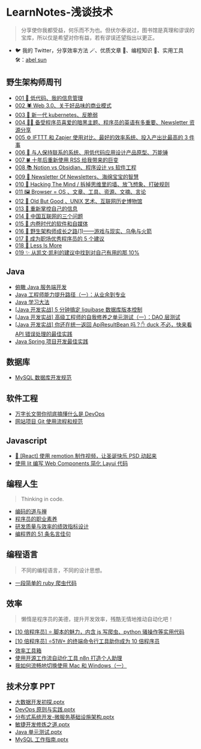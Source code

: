 # LearnNotes-浅谈技术

> 分享使你我都受益，何乐而不为也。但伏尔泰说过，图书馆是真理和谬误的宝库，所以仅是希望对你有益，若有谬误还望指出以更正。

- 🐦 我的 Twitter，分享效率方法 🪄、优质文章 📑、编程知识 🎹、实用工具 🛠️：[abel sun](https://twitter.com/sunzhenya)

<!-- ## Hello World

> 打开计算机编程这扇大门。

* [计算机编程：自底向上方法](code/world/自底向上方法.md)  -->

## 野生架构师周刊

- [001 🐣 低代码、我的信息管理](code/letter/001.md)
- [002 🕷 Web 3.0、关于好品味的商业模式](code/letter/002.md)
- [003 🐂 新一代 kubernetes、反脆弱](code/letter/003.md)
- [004 🧛‍♂ 备受程序员喜爱的暗黑主题、程序员的英语有多重要、Newsletter 资源分享](code/letter/004.md)
- [005 ⚙️ IFTTT 和 Zapier 使用对比、最好的效率系统、投入产出比最高的 3 件事](code/letter/005.md)
- [006 📒 与人保持联系的系统、用低代码应用设计产品原型、万能锤](code/letter/006.md)
- [007 🍀 十年后重新使用 RSS 给我带来的巨变](code/letter/007.md)
- [008 📚 Notion vs Obsidian、程序设计 vs 软件工程](code/letter/008.md)
- [009 🌈 Newsletter Of Newsletters、海绵宝宝的智慧](code/letter/009.md)
- [010 🚀 Hacking The Mind / 拆掉思维里的墙、放飞想象、打破规则](code/letter/010.md)
- [011 🖼 Browser = OS 、文章、工具、资源、文摘、言论](code/letter/011.md)
- [012 📸 Old But Good 、UNIX 艺术、互联网历史博物馆](code/letter/012.md)
- [013 🔭 重新掌控自己的信息](code/letter/013.md)
- [014 🚮 中国互联网的三个问题](code/letter/014.md)
- [015 🍻 内卷时代的软件和自媒体](code/letter/015.md)
- [016 🐒 野生架构师成长之路(1)——游戏与现实、乌龟与火箭](code/letter/016_growup_01.md)
- [017 🏅 成为职场优秀程序员的 5 个建议](code/letter/017.md)
- [018 🙊 Less Is More](code/letter/018.md)
- [019 ✨ 从凯文·凯利的建议中找到对自己有用的那 10%](code/letter/019.md)

## Java

- [俯瞰 Java 服务端开发](code/java/java_service.md)
- [Java 工程师能力提升路径（一）：从业余到专业](code/java/part_one_of_java_engineer_path.md)
- [Java 学习大法](code/java/java_study_way.md)
- [\[Java 开发实战\] 5 分钟搞定 liquibase 数据库版本控制](code/java/liquibase.md)
- [\[Java 开发实战\] 高级工程师的自我修养之单元测试（一）：DAO 层测试](code/java/unit_test.md)
- [\[Java 开发实战\] 你还在统一返回 ApiResultBean 吗？✋ duck 不必，快来看 API 错误处理的最佳实践](code/java/api_error_handling.md)
- [Java Spring 项目开发最佳实践](code/java/spring_best_practice.md)

## 数据库

- [MySQL 数据库开发规范](code/db/mysql_standard.md)

## 软件工程

- [万字长文带你彻底搞懂什么是 DevOps](code/engineering/devops.md)
- [网站项目 Git 使用流程和规范](code/engineering/gitflow.md)

## Javascript

- [🎄 [React] 使用 remotion 制作视频，让圣诞快乐 PSD 动起来](code/js/remotion.md)
- [使用 lit 编写 Web Components 简化 Layui 代码](code/js/lit_layui.md)

## 编程人生

> Thinking in code.

- [编码的道与禅](code/thinking/the_coding_of_tao_and_zen.md)
- [程序员的职业素养](code/thinking/the_programmer_professional_quality.md)
- [研发质量与效率的绩效指标设计](code/thinking/coder_kpi.md)
- [编程界的 51 条名言佳句](code/thinking/quotes.md)

<!-- ## 架构 -->

## 编程语言

> 不同的编程语言，不同的设计思想。

- [一段简单的 ruby 爬虫代码](code/lang/the_simple_ruby_crawler_code.md)

## 效率

> 懒惰是程序员的美德，提升开发效率，残酷无情地推动自动化吧！

- [\[10 倍程序员\] ⭐ 脚本的魅力，内含 js 写爬虫、python 骚操作等实用代码](code/10x/script.md)
- [\[10 倍程序员\] ⭐51W+ 的终端命令行工具助你成为 10 倍程序员](code/10x/terminal.md)
- [效率工具箱](code/tools/my_efficiency_toolkit.md)
- [使用开源工作流自动化工具 n8n 打造个人助理](code/tools/n8n.md)
- [我如何流畅地切换使用 Mac 和 Windows（一）](code/tools/mac_win_chapter_1.md)

## 技术分享 PPT

- [大数据开发初探.pptx](https://github.com/lcomplete/TechShare/blob/master/code/ppt/大数据开发初探.pptx)
- [DevOps 原则与实践.pptx](https://github.com/lcomplete/TechShare/blob/master/code/ppt/DevOps%20%E5%8E%9F%E5%88%99%E4%B8%8E%E5%AE%9E%E8%B7%B5.pptx)
- [分布式系统开发-微服务基础设施架构.pptx](https://github.com/lcomplete/TechShare/blob/master/code/java/%E5%88%86%E5%B8%83%E5%BC%8F%E7%B3%BB%E7%BB%9F%E5%BC%80%E5%8F%91-%E5%BE%AE%E6%9C%8D%E5%8A%A1%E5%9F%BA%E7%A1%80%E8%AE%BE%E6%96%BD%E6%9E%B6%E6%9E%84.pptx)
- [敏捷开发修炼之道.pptx](https://github.com/lcomplete/TechShare/blob/master/code/thinking/%E6%95%8F%E6%8D%B7%E5%BC%80%E5%8F%91%E4%BF%AE%E7%82%BC%E4%B9%8B%E9%81%93.pptx)
- [Java 单元测试.pptx](https://github.com/lcomplete/TechShare/blob/master/code/java/java%E5%8D%95%E5%85%83%E6%B5%8B%E8%AF%95.pptx)
- [MySQL 工作指南.pptx](https://github.com/lcomplete/TechShare/blob/master/code/db/MySQL%20%E5%B7%A5%E4%BD%9C%E6%8C%87%E5%8D%97.pptx)
